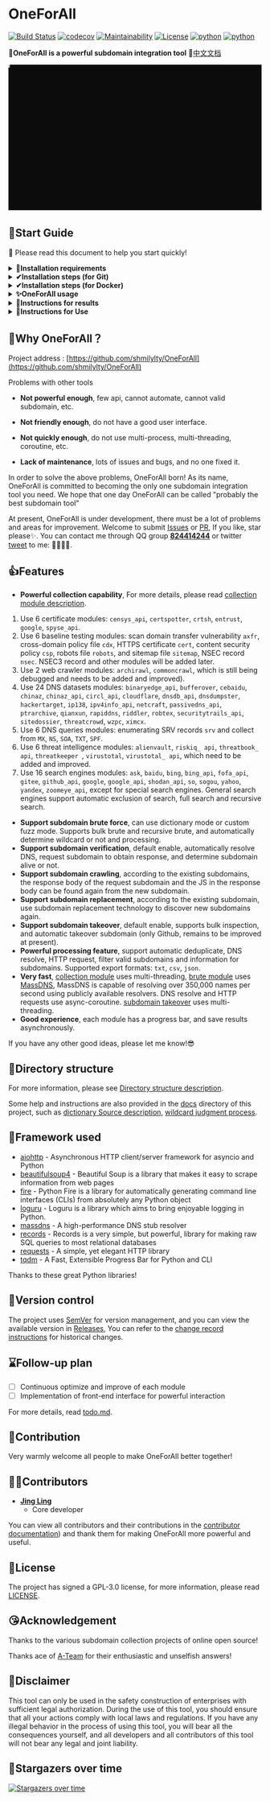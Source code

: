 # OneForAll

[![Build Status](https://travis-ci.org/shmilylty/OneForAll.svg?branch=master)](https://travis-ci.org/shmilylty/OneForAll)
[![codecov](https://codecov.io/gh/shmilylty/OneForAll/branch/master/graph/badge.svg)](https://codecov.io/gh/shmilylty/OneForAll)
[![Maintainability](https://api.codeclimate.com/v1/badges/1287668a6b4c72af683e/maintainability)](https://codeclimate.com/github/shmilylty/OneForAll/maintainability)
[![License](https://img.shields.io/github/license/shmilylty/OneForAll)](https://github.com/shmilylty/OneForAll/tree/master/LICENSE)
[![python](https://img.shields.io/badge/python-3.6|3.7|3.8-blue)](https://github.com/shmilylty/OneForAll/tree/master/)
[![python](https://img.shields.io/badge/release-v0.4.3-brightgreen)](https://github.com/shmilylty/OneForAll/releases)

👊**OneForAll is a powerful subdomain integration tool**  📝[中文文档](https://github.com/shmilylty/OneForAll/tree/master/README.md)

![Example](../usage_example.svg)

## 🚀Start Guide

📢 Please read this document to help you start quickly!

<details>
<summary><b>🐍Installation requirements</b></summary>

OneForAll is developed and tested based on [Python 3.6.0](https://www.python.org/downloads/release/python-360/), OneForAll needs to be higher than Python 3.6.0 to run.
For more information on installing the Python environment, please read [Python 3 Installation Guide](https://pythonguidecn.readthedocs.io/zh/latest/starting/installation.html#python-3).

After installation python, run the following command to check the Python and pip3 versions:
```bash
python -V
pip3 -V
```
If you see the following output, there is no problem with the Python environment:
```bash
Python 3.6.0
pip 19.2.2 from C:\Users\shmilylty\AppData\Roaming\Python\Python36\site-packages\pip (python 3.6)
```
</details>

<details>
<summary><b>✔Installation steps (for Git)</b></summary>

1. **Download**

Because OneForAll is under development yet, it is recommended that use `git clone` to clone the latest code repository. Downloading from Releases is not recommended.

If you are in China, it is recommended that you choose [Gitee](https://gitee.com/shmilylty/OneForAll.git) for cloning:

```bash
git clone https://gitee.com/shmilylty/OneForAll.git
```
or: 
```bash
git clone https://github.com/shmilylty/OneForAll.git
```

2. **Installation**


You can use pip3 install requirements, the following is an example of using **pip3** to install dependencies under **Windows**: (Note: If your Python3 is installed in the system Program Files In the directory, such as: `C:\Program Files\Python36`, please run the following as an administrator!)

```bash
cd OneForAll/
python3 -m pip install -U pip setuptools wheel
pip3 install -r requirements.txt
python3 oneforall.py --help
```

For other system platforms, please read [dependency installation](https://github.com/shmilylty/OneForAll/tree/master/docs/installation_dependency.md). If you compile failed during the installation, you can find solution in [Q&A](https://github.com/shmilylty/OneForAll/tree/master/docs/troubleshooting.md) documentation. If still not resolved, welcome [issues](https://github.com/shmilylty/OneForAll/issues).

3. **Update**

Run the following command to **update** project ( maintain your updates to `/config/setting.py`and`/config/api.py`):

```bash
git stash        # Stash local Git changes
git fetch --all  # Fetch updates
git pull         # Pull updates
git stash pop    # Apply the local Git changes stash
```
</details>

<details>
<summary><b>✔Installation steps (for Docker)</b></summary>

```shell
docker pull shmilylty/oneforall
docker run -it --rm -v ~/results:/OneForAll/results oneforall
```
Result will be saved in `~/results`.
</details>

<details>
<summary><b>✨OneForAll usage</b></summary>

If you are use pip3, run the following command: 

```bash
python3 oneforall.py --target example.com run
python3 oneforall.py --targets ./example.txt run
```

![Example](../usage_example.svg)

</details>

<details>
<summary><b>🧐Instructions for results</b></summary>

Let's take the command `python3 oneforall.py --target example.com run` as an example. When command finished in the default configuration, OneForAll will generate results in the results directory: 

![Result](../../images/Result.png)

`example.com.csv` is the result for each domain. 

`all_subdomain_result_1583034493.csv` is the result for all domains when your target have multiple domains.

`result.sqlite3` is the SQLite3 database that stores all the subdomains collected by OneForAll. The database structure is shown below: 

![Database](../../images/Database.png)

`example_com_origin_result` table stores the origin subdomain results of each module. 

`example_com_resolve_result` table stores the results of resolving subdomains.

`example_com_last_result` table stores the results of subdomain collection last time. 

`example_com_now_result` table stores the collection results of the current subdomains. Usually using this table is enough.

For more information, please see [Field explanation](./docs/field.md).

</details>

<details>
<summary><b>🤔Instructions for Use</b></summary>

The CLI only provide some common parameters. For more configuration, please read [setting.py](https://github.com/shmilylty/OneForAll/tree/master/config/setting.py). IF you have any suggestions, welcome feedback. Some modules need access API (most of which are freely available after registered accounts). If you need , please go to [api.py](https://github.com/shmilylty/OneForAll/tree/master/config/api.py) to configure the API. If not used, just ignore the error message. (For module detailes, please read [collection module description](https://github.com/shmilylty/OneForAll/tree/master/docs/collection_modules.md))

The OneForAll command line interface is based on [Fire](https://github.com/google/python-fire/). For more advanced usage of Fire, please refer to [using the Fire CLI](https://github.com/google/Python-fire/blob/master/docs/using-cli.md), if you have any doubts during the use, please feel free to give me feedback.

[oneforall.py](https://github.com/shmilylty/OneForAll/tree/master/oneforall.py) is the program main entrence, and oneforall.py can call [brute.py](https://github.com/shmilylty/OneForAll/tree/master/brute.py), [takerover.py](https://github.com/shmilylty/OneForAll/tree/master/takerover.py), [dbexport.py ](https://github.com/shmilylty/OneForAll/tree/master/dbexport.py) and other modules. But you can also use these modules separately, if you want, please refer to the [usage help](https://github.com/shmilylty/OneForAll/tree/master/docs/en-us/usage_help.md).

❗ Note: When you encounter some problems or doubts during use, please search answers on [issues](https://github.com/shmilylty/OneForAll/issues) first. You can also read [Q&A](https://github.com/shmilylty/OneForAll/tree/master/docs/troubleshooting.md).

**OneForAll help summary**

The following help information may not be up to date. You can use `python oneforall.py --help` to get the latest help information.

```bash
python oneforall.py --help
```
```bash
NAME
    oneforall.py - OneForAll help summary page

SYNOPSIS
    oneforall.py COMMAND | --target=TARGET <flags>

DESCRIPTION
    OneForAll is a powerful subdomain integration tool

    Example:
        python3 oneforall.py version
        python3 oneforall.py --target example.com run
        python3 oneforall.py --targets ./domains.txt run
        python3 oneforall.py --target example.com --alive False run
        python3 oneforall.py --target example.com --brute True run
        python3 oneforall.py --target example.com --port medium run
        python3 oneforall.py --target example.com --fmt csv run
        python3 oneforall.py --target example.com --dns False run
        python3 oneforall.py --target example.com --req False run
        python3 oneforall.py --target example.com --takeover False run
        python3 oneforall.py --target example.com --show True run

    Note:
        --alive  True/False           Only export alive subdomains or not (default False)
        --port   default/small/large  See details in ./config/setting.py(default port 80)
        --fmt csv/json (result format)
        --path   Result directory (default directory is ./results)

ARGUMENTS
    TARGET
        One domain (required)
    TARGETS
        File path of one domain per line (required)

FLAGS
    --brute=BRUTE
        Use brute module (default True)
    --dns=DNS
        Use DNS resolution (default True)
    --req=REQ
        HTTP request subdomains (default True)
    --port=PORT
        The port range request to the subdomains (default port 80)
    --alive=ALIVE
        Only export alive subdomains (default False)
    --fmt=FMT
        Result format (default csv)
    --path=PATH
        Result directory (default None)
    --takeover=TAKEOVER
        Scan subdomain takeover (default False)

COMMANDS
    COMMAND is one of the following:

     version
```
</details>

## 🎉Why OneForAll？

Project address : [https://github.com/shmilylty/OneForAll](https://github.com/shmilylty/OneForAll)

Problems with other tools

* **Not powerful enough**, few api, cannot automate, cannot valid subdomain, etc.

* **Not friendly enough**, do not have a good user interface.

* **Not quickly enough**, do not use multi-process, multi-threading, coroutine, etc.

* **Lack of maintenance**, lots of issues and bugs, and no one fixed it.

In order to solve the above problems, OneForAll born! As its name, OneForAll is committed to becoming the only one subdomain integration tool you need. We hope that one day OneForAll can be called "probably the best subdomain tool"

At present, OneForAll is under development, there must be a lot of problems and areas for improvement. Welcome to submit [Issues](https://github.com/shmilylty/OneForAll/issues) or [PR](https://github.com/shmilylty/OneForAll/pulls), If you like, star please✨. You can contact me through QQ group [**824414244**](//shang.qq.com/wpa/qunwpa?idkey=125d3689b60445cdbb11e4ddff38036b7f6f2abbf4f7957df5dddba81aa90771) or twitter [tweet](https://twitter.com/shmilylty) to me: 👨‍👨‍👦‍👦.

## 👍Features

* **Powerful collection capability**, For more details, please read [collection module description](https://github.com/shmilylty/OneForAll/tree/master/docs/collection_modules.md).
1. Use 6 certificate modules: `censys_api`, `certspotter`, `crtsh`, `entrust`, `google`, `spyse_api`.
2. Use 6 baseline testing modules: scan domain transfer vulnerability `axfr`, cross-domain policy file `cdx`, HTTPS certificate `cert`, content security policy `csp`, robots file `robots`, and sitemap file `sitemap`, NSEC record `nsec`. NSEC3 record and other modules will be added later.
3. Use 2 web crawler modules: `archirawl`, `commoncrawl`, which is still being debugged and needs to be added and improved). 
4. Use 24 DNS datasets modules: `binaryedge_api`, `bufferover`, `cebaidu`, `chinaz`, `chinaz_api`, `circl_api`, `cloudflare`, `dnsdb_api`, `dnsdumpster`, `hackertarget`, `ip138`, `ipv4info_api`, `netcraft`, `passivedns_api`, `ptrarchive`, `qianxun`, `rapiddns`, `riddler`, `robtex`, `securitytrails_api`, `sitedossier`, `threatcrowd`, `wzpc`, `ximcx`.
5. Use 6 DNS queries modules: enumerating SRV records `srv` and collect from `MX`, `NS`, `SOA`, `TXT`, `SPF`. 
6. Use 6 threat intelligence modules: `alienvault`, `riskiq_ api`, `threatbook_ api`, `threatkeeper `, `virustotal`, `virustotal_ api`, which need to be added and improved.
7. Use 16 search engines modules: `ask`, `baidu`, `bing`, `bing_api`, `fofa_api`, `gitee`, `github_api`, `google`, `google_api`, `shodan_api`, `so`, `sogou`, `yahoo`, `yandex`, `zoomeye_api`, except for special search engines. General search engines support automatic exclusion of search, full search and recursive search. 
* **Support subdomain brute force**, can use dictionary mode or custom fuzz mode. Supports bulk brute and recursive brute, and automatically determine wildcard or not and processing.
* **Support subdomain verification**, default enable, automatically resolve DNS, request subdomain to obtain response, and determine subdomain alive or not.
* **Support subdomain crawling**, according to the existing subdomains, the response body of the request subdomain and the JS in the response body can be found again from the new subdomain.
* **Support subdomain replacement**, according to the existing subdomain, use subdomain replacement technology to discover new subdomains again.
* **Support subdomain takeover**, default enable, supports bulk inspection, and automatic takeover subdomain (only Github, remains to be improved at present).
* **Powerful processing feature**, support automatic deduplicate, DNS resolve, HTTP request, filter valid subdomains and information for subdomains. Supported export formats: `txt`, `csv`, `json`.
* **Very fast**, [collection module](https://github.com/shmilylty/OneForAll/tree/master/collect.py) uses multi-threading, [brute module](https://github.com/shmilylty/OneForAll/tree/master/brute.py) uses [MassDNS](https://github.com/blechschmidt/massdns), MassDNS is capable of resolving over 350,000 names per second using publicly available resolvers. DNS resolve and HTTP requests use async-coroutine. [subdomain takeover](https://github.com/shmilylty/OneForAll/tree/master/takeover.py) uses multi-threading.
* **Good experience**, each module has a progress bar, and save results asynchronously.

If you have any other good ideas, please let me know!😎

## 🌲Directory structure

For more information, please see [Directory structure description](https://github.com/shmilylty/OneForAll/tree/master/docs/directory_structure.md).

Some help and instructions are also provided in the [docs](https://github.com/shmilylty/OneForAll/tree/master/docs/) directory of this project, such as [dictionary Source description](https://github.com/shmilylty/OneForAll/tree/master/docs/dictionary_source.md), [wildcard judgment process](https://github.com/shmilylty/OneForAll/tree/master/docs/wildcard_judgment.png).

## 👏Framework used

* [aiohttp](https://github.com/aio-libs/aiohttp) -  Asynchronous HTTP client/server framework for asyncio and Python
* [beautifulsoup4](https://pypi.org/project/beautifulsoup4/) -  Beautiful Soup is a library that makes it easy to scrape information from web pages
* [fire](https://github.com/google/python-fire) -  Python Fire is a library for automatically generating command line interfaces (CLIs) from absolutely any Python object 
* [loguru](https://github.com/Delgan/loguru) -  Loguru is a library which aims to bring enjoyable logging in Python.
* [massdns](https://github.com/blechschmidt/massdns) - A high-performance DNS stub resolver
* [records](https://github.com/kennethreitz/records) -  Records is a very simple, but powerful, library for making raw SQL queries to most relational databases
* [requests](https://github.com/psf/requests) -  A simple, yet elegant HTTP library
* [tqdm](https://github.com/tqdm/tqdm) -  A Fast, Extensible Progress Bar for Python and CLI 

Thanks to these great Python libraries!

## 🔖Version control

The project uses [SemVer](https://semver.org/) for version management, and you can view the available version in [Releases](https://github.com/shmilylty/OneForAll/releases), You can refer to the [change record instructions](https://github.com/shmilylty/OneForAll/tree/master/docs/changes.md) for historical changes.

## ⌛Follow-up plan

- [ ] Continuous optimize and improve of each module
- [ ] Implementation of front-end interface for powerful interaction

For more details, read [todo.md](https://github.com/shmilylty/OneForAll/tree/master/docs/todo.md).

## 🙏Contribution

Very warmly welcome all people to make OneForAll better together!

## 👨‍💻Contributors

* **[Jing Ling](https://github.com/shmilylty)**
  * Core developer

You can view all contributors and their contributions in the [contributor documentation](https://github.com/shmilylty/OneForAll/tree/master/docs/contributors.md)) and thank them for making OneForAll more powerful and useful.

## 📄License

The project has signed a GPL-3.0 license, for more information, please read [LICENSE](https://github.com/shmilylty/OneForAll/blob/master/LICENSE).

## 😘Acknowledgement

Thanks to the various subdomain collection projects of online open source!

Thanks ace of [A-Team](https://github.com/QAX-A-Team) for their enthusiastic and unselfish answers!

## 📜Disclaimer 

This tool can only be used in the safety construction of enterprises with sufficient legal authorization.
During the use of this tool, you should ensure that all your actions comply with local laws and regulations.
If you have any illegal behavior in the process of using this tool, you will bear all the consequences yourself, 
and all developers and all contributors of this tool will not bear any legal and joint liability.

## 💖Stargazers over time

[![Stargazers over time](https://starchart.cc/shmilylty/OneForAll.svg)](https://starchart.cc/shmilylty/OneForAll)
